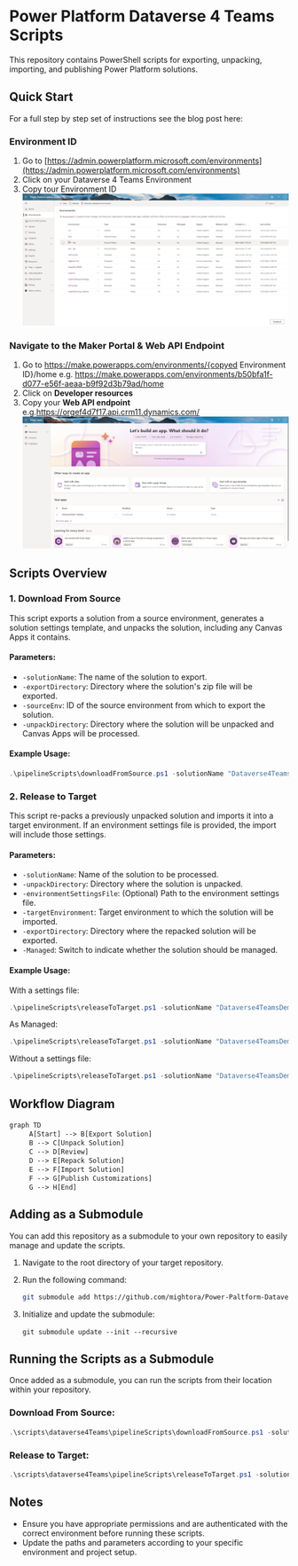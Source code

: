 # Power Platform Dataverse 4 Teams Scripts

This repository contains PowerShell scripts for exporting, unpacking, importing, and publishing Power Platform solutions.

## Quick Start
For a full step by step set of instructions see the blog post here:

### Environment ID
1. Go to [https://admin.powerplatform.microsoft.com/environments](https://admin.powerplatform.microsoft.com/environments)
2. Click on your Dataverse 4 Teams Environment
3. Copy tour Environment ID
![step1](images/brave_dTvPerppTb.gif)

### Navigate to the Maker Portal & Web API Endpoint
1. Go to https://make.powerapps.com/environments/{copyed Environment ID}/home e.g. https://make.powerapps.com/environments/b50bfa1f-d077-e56f-aeaa-b9f92d3b79ad/home
2. Click on **Developer resources**
3. Copy your **Web API endpoint** e.g.https://orgef4d7f17.api.crm11.dynamics.com/
![step2](images/brave_6FKD0p5Svj.gif)


## Scripts Overview

### 1. Download From Source

This script exports a solution from a source environment, generates a solution settings template, and unpacks the solution, including any Canvas Apps it contains.

#### Parameters:

- `-solutionName`: The name of the solution to export.
- `-exportDirectory`: Directory where the solution's zip file will be exported.
- `-sourceEnv`: ID of the source environment from which to export the solution.
- `-unpackDirectory`: Directory where the solution will be unpacked and Canvas Apps will be processed.

#### Example Usage:

```powershell
.\pipelineScripts\downloadFromSource.ps1 -solutionName "Dataverse4TeamsDemo" -exportDirectory ".\demo\dataverse4TeamsDemo" -sourceEnv "1838fca4-6258-e6b8-a710-60838df81aa3" -unpackDirectory ".\demo\dataverse4TeamsDemo\unpacked"
```


### 2. Release to Target

This script re-packs a previously unpacked solution and imports it into a target environment. If an environment settings file is provided, the import will include those settings.

#### Parameters:

- `-solutionName`: Name of the solution to be processed.
- `-unpackDirectory`: Directory where the solution is unpacked.
- `-environmentSettingsFile`: (Optional) Path to the environment settings file.
- `-targetEnvironment`: Target environment to which the solution will be imported.
- `-exportDirectory`: Directory where the repacked solution will be exported.
- `-Managed`: Switch to indicate whether the solution should be managed.

#### Example Usage:

With a settings file:

```powershell
.\pipelineScripts\releaseToTarget.ps1 -solutionName "Dataverse4TeamsDemo" -unpackDirectory ".\demo\dataverse4TeamsDemo\unpacked" -exportDirectory ".\demo\dataverse4TeamsDemo" -environmentSettingsFile ".\demo\settings.json" -targetEnvironment "5fc7b0a0-dc6e-e682-8886-bad6dac246a7"
```

As Managed:

```powershell
.\pipelineScripts\releaseToTarget.ps1 -solutionName "Dataverse4TeamsDemo" -unpackDirectory ".\demo\dataverse4TeamsDemo\unpacked" -exportDirectory ".\demo\dataverse4TeamsDemo" -environmentSettingsFile ".\demo\settings.json" -targetEnvironment "5fc7b0a0-dc6e-e682-8886-bad6dac246a7" -managed
```

Without a settings file:

```powershell
.\pipelineScripts\releaseToTarget.ps1 -solutionName "Dataverse4TeamsDemo" -unpackDirectory ".\demo\dataverse4TeamsDemo\unpacked" -exportDirectory ".\demo\dataverse4TeamsDemo" -targetEnvironment "5fc7b0a0-dc6e-e682-8886-bad6dac246a7"
```


## Workflow Diagram

```mermaid
graph TD
     A[Start] --> B[Export Solution]     
     B --> C[Unpack Solution]     
     C --> D[Review]     
     D --> E[Repack Solution]     
     E --> F[Import Solution]     
     F --> G[Publish Customizations]     
     G --> H[End]
```


## Adding as a Submodule

You can add this repository as a submodule to your own repository to easily manage and update the scripts.

1. Navigate to the root directory of your target repository.
    
2. Run the following command:
    
    ```bash
    git submodule add https://github.com/mightora/Power-Paltform-Dataverse4Teams-Tools.git pipelineScripts
    ```
    
3. Initialize and update the submodule:
        
    `git submodule update --init --recursive`
    

## Running the Scripts as a Submodule

Once added as a submodule, you can run the scripts from their location within your repository.

### Download From Source:

```powershell
.\scripts\dataverse4Teams\pipelineScripts\downloadFromSource.ps1 -solutionName "YourSolutionName" -exportDirectory "YourExportDirectory" -unpackDirectory "YourUnpackDirectory"
```

### Release to Target:

```powershell
.\scripts\dataverse4Teams\pipelineScripts\releaseToTarget.ps1 -solutionName "YourSolutionName" -unpackDirectory "YourUnpackDirectory" -targetEnvironment "YourTargetEnvironmentID"
```


## Notes

- Ensure you have appropriate permissions and are authenticated with the correct environment before running these scripts.
- Update the paths and parameters according to your specific environment and project setup.
